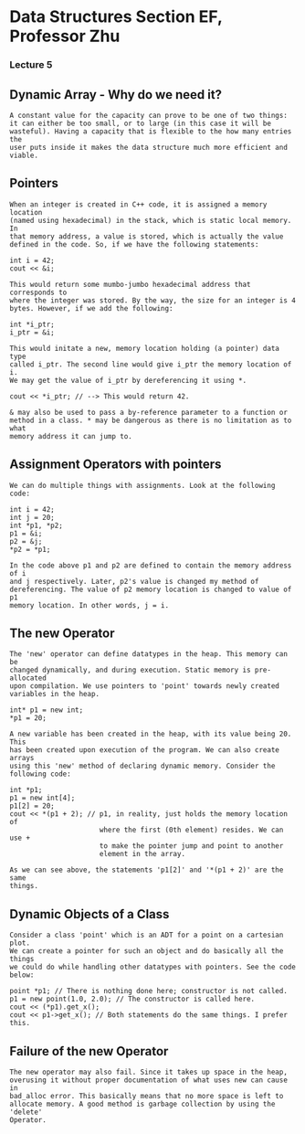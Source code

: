 # Data Structures Section EF, Professor Zhu

### Lecture 5

Dynamic Array - Why do we need it?
----------------------------------
	A constant value for the capacity can prove to be one of two things:
	it can either be too small, or to large (in this case it will be
	wasteful). Having a capacity that is flexible to the how many entries the
	user puts inside it makes the data structure much more efficient and
	viable.

Pointers
--------
	When an integer is created in C++ code, it is assigned a memory location
	(named using hexadecimal) in the stack, which is static local memory. In
	that memory address, a value is stored, which is actually the value
	defined in the code. So, if we have the following statements:

	int i = 42;
	cout << &i;

	This would return some mumbo-jumbo hexadecimal address that corresponds to
	where the integer was stored. By the way, the size for an integer is 4
	bytes. However, if we add the following:

	int *i_ptr;
	i_ptr = &i;

	This would initate a new, memory location holding (a pointer) data type
	called i_ptr. The second line would give i_ptr the memory location of i.
	We may get the value of i_ptr by dereferencing it using *.

	cout << *i_ptr; // --> This would return 42.

	& may also be used to pass a by-reference parameter to a function or
	method in a class. * may be dangerous as there is no limitation as to what
	memory address it can jump to. 

Assignment Operators with pointers
----------------------------------
	We can do multiple things with assignments. Look at the following code:

	int i = 42;
	int j = 20;
	int *p1, *p2;
	p1 = &i;
	p2 = &j;
	*p2 = *p1;

	In the code above p1 and p2 are defined to contain the memory address of i
	and j respectively. Later, p2's value is changed my method of
	dereferencing. The value of p2 memory location is changed to value of p1
	memory location. In other words, j = i.

The new Operator
----------------
	The 'new' operator can define datatypes in the heap. This memory can be
	changed dynamically, and during execution. Static memory is pre-allocated
	upon compilation. We use pointers to 'point' towards newly created
	variables in the heap. 

	int* p1 = new int;
	*p1 = 20;

	A new variable has been created in the heap, with its value being 20. This
	has been created upon execution of the program. We can also create arrays
	using this 'new' method of declaring dynamic memory. Consider the
	following code:

	int *p1;
	p1 = new int[4];
	p1[2] = 20;
	cout << *(p1 + 2); // p1, in reality, just holds the memory location of
						  where the first (0th element) resides. We can use +
						  to make the pointer jump and point to another
						  element in the array.

	As we can see above, the statements 'p1[2]' and '*(p1 + 2)' are the same
	things. 

Dynamic Objects of a Class
--------------------------
	Consider a class 'point' which is an ADT for a point on a cartesian plot.
	We can create a pointer for such an object and do basically all the things
	we could do while handling other datatypes with pointers. See the code
	below:

	point *p1; // There is nothing done here; constructor is not called.
	p1 = new point(1.0, 2.0); // The constructor is called here.
	cout << (*p1).get_x();
	cout << p1->get_x(); // Both statements do the same things. I prefer this.

Failure of the new Operator
---------------------------
	The new operator may also fail. Since it takes up space in the heap,
	overusing it without proper documentation of what uses new can cause in
	bad_alloc error. This basically means that no more space is left to
	allocate memory. A good method is garbage collection by using the 'delete'
	Operator.